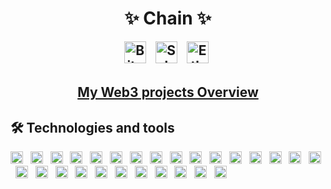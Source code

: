 <div align="center" ><h1>✨ Chain ✨</h1>
<h2 align="center" style="margin-top: 0.1em;margin-left:0.2em;">
<span><img src="https://res.coinpaper.com/coinpaper/bitcoin_btc_logo_62c59b827e.png" alt="Bitcoin logo" title="Bitcoin" height="35"/>
&nbsp;
<img src="https://seeklogo.com/images/S/solana-sol-logo-12828AD23D-seeklogo.com.png?v=637944448890000000" alt="Solana logo" title="Solana" height="35" />
&nbsp;
 <img src="https://seeklogo.com/images/E/ethereum-logo-EC6CDBA45B-seeklogo.com.png" alt="Ethereum logo" title="Ethereum" height="35" />
&nbsp;
</span></h2>
 <h2><a href="https://github.com/CryptoDegen84/My-Web3-Projects-Overview">My Web3 projects Overview</a></h2>
</div>
 


## 🛠  Technologies and tools
<span><img src="https://img.shields.io/badge/Solidity-282C34?logo=Solidity&logoColor=ddd" alt="Solidity logo" title="Solidity" height="20" />
&nbsp;
<img src="https://img.shields.io/badge/Rust-282C34?logo=Rust&logoColor=E34F26" alt="Rust logo" title="Rust" height="20" /></span>
&nbsp;
<img src="https://img.shields.io/badge/Web3.js-282C34?logo=Web3.js&logoColor=ddd" alt="Web3.js logo" title="Web3.js" height="20" /></span>
&nbsp;
<img src="https://img.shields.io/badge/HTML5-282C34?logo=html5&logoColor=E34F26" alt="HTML5 logo" title="HTML5" height="20" />
&nbsp;
<img src="https://img.shields.io/badge/CSS3-282C34?logo=css3&logoColor=1572B6" alt="CSS3 logo" title="CSS3" height="20" />
&nbsp;
<img src="https://img.shields.io/badge/Sass-282C34?logo=Sass&logoColor=F5517F" alt="Sass logo" title="Sass" height="20" />
&nbsp;
<img src="https://img.shields.io/badge/Tailwindcss-282C34?logo=Tailwindcss&logoColor=F5517F" alt="Tailwindcss logo" title="TailwindCSS" height="20" />
&nbsp;
<img src="https://img.shields.io/badge/JavaScript-282C34?logo=javascript&logoColor=F7DF1E" alt="JavaScript logo" title="JavaScript" height="20" /></span>
&nbsp;
<img src="https://img.shields.io/badge/TypeScript-282C34?logo=typescript&logoColor=3178C6" alt="TypeScript logo" title="TypeScript" height="20" />
&nbsp;
<img src="https://img.shields.io/badge/React-282C34?logo=React&logoColor=61DBFB" alt="React logo" title="React" height="20" />
&nbsp;
<img src="https://img.shields.io/badge/Redux-282C34?logo=redux&logoColor=61DBFB" alt="Redux logo" title="Redux" height="20" />
&nbsp;
<img src="https://img.shields.io/badge/Next.js-282C34?logo=Next.js&logoColor=41B883" alt="Next.js logo" title="Next.js" height="20" />
&nbsp;
<img src="https://img.shields.io/badge/Angular-282C34?logo=Angular&logoColor=111111" alt="Angular logo" title="Angular" height="20" />
&nbsp;
<img src="https://img.shields.io/badge/Vue.js-282C34?logo=Vue.js&logoColor=41B883" alt="Vue.js logo" title="Vue.js" height="20" />
&nbsp;
<img src="https://img.shields.io/badge/Nuxt.js-282C34?logo=Nuxt.js&logoColor=41B883" alt="Nuxt.js logo" title="Nuxt.js" height="20" />
&nbsp;
<img src="https://img.shields.io/badge/Node.js-282C34?logo=Node.js&logoColor=41B883" alt="Node.js logo" title="Node.js" height="20" />
&nbsp;
<img src="https://img.shields.io/badge/Express-282C34?logo=Express&logoColor=41B883" alt="Express logo" title="Express" height="20" />
&nbsp;
<img src="https://img.shields.io/badge/Mongodb-282C34?logo=Mongodb&logoColor=41B883" alt="Mongodb logo" title="Mongodb" height="20" />
&nbsp;
<img src="https://img.shields.io/badge/Django-282C34?logo=Django&logoColor=41B883" alt="Django logo" title="Django" height="20" />
&nbsp;
<img src="https://img.shields.io/badge/Postgresql-282C34?logo=Postgresql&logoColor=41B883" alt="Postgresql logo" title="Postgresql" height="20" />
&nbsp;
<img src="https://img.shields.io/badge/Mysql-282C34?logo=Mysql&logoColor=F7DF1E" alt="Mysql logo" title="Mysql" height="20" />
&nbsp;
<img src="https://img.shields.io/badge/PHP-282C34?logo=PHP&logoColor=41B883" alt="PHP logo" title="PHP" height="20" />
&nbsp;
<img src="https://img.shields.io/badge/Laravel-282C34?logo=Laravel&logoColor=F05032" alt="Laravel logo" title="git" height="20" />
&nbsp;
<img src="https://img.shields.io/badge/git-282C34?logo=git&logoColor=F05032" alt="git logo" title="git" height="20" />
&nbsp;
<img src="https://img.shields.io/badge/VS%20Code-282C34?logo=visual-studio-code&logoColor=007ACC" alt="Visual Studio Code logo" title="Visual Studio Code" height="20" />
&nbsp;
<img src="https://img.shields.io/badge/docker-282C34?logo=Docker&logoColor=007ACC" alt="Docker logo" title="Docker" height="20" />
&nbsp;
<img src="https://img.shields.io/badge/firebase-282C34?logo=firebase&logoColor=FFCB2B" alt="firebase logo" title="firebase" height="20" />
&nbsp;
<br />
